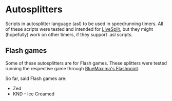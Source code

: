 # Autosplitters

Scripts in autosplitter language (asl) to be used in speedrunning timers.
All of these scripts were tested and intended for [LiveSplit](https://github.com/LiveSplit/LiveSplit), but they might (hopefully) work on other timers, if they support .asl scripts.

## Flash games

Some of these autosplitters are for Flash games. These splitters were tested running the respective game through [BlueMaxima's Flashpoint](https://github.com/FlashpointProject/launcher).

So far, said Flash games are:
 - Zed
 - KND - Ice Creamed
